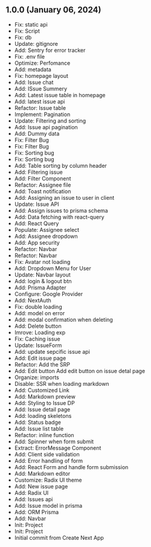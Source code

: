 

## 1.0.0 (January 06, 2024)
  - Fix: static api
  - Fix: Script
  - Fix: db
  - Update: gitignore
  - Add: Sentry for error tracker
  - Fix: .env file
  - Optimize: Perfomance
  - Add: metadata
  - Fix: homepage layout
  - Add: Issue chat
  - Add: ISsue Summery
  - Add: Latest issue table in homepage
  - Add: latest issue api
  - Refactor: Issue table
  - Implement: Pagination
  - Update: Filtering and sorting
  - Add: Issue api pagination
  - Add: Dummy data
  - Fix: Filter Bug
  - Fix: Filter Bug
  - Fix: Sorting bug
  - Fix: Sorting bug
  - Add: Table sorting by column header
  - Add: Filtering issue
  - Add: Filter Component
  - Refactor: Assignee file
  - Add: Toast notification
  - Add: Assigning an issue to user in client
  - Update: Issue API
  - Add: Assign issues to prisma schema
  - Add: Data fetching with react-query
  - Add: React Query
  - Populate: Assignee select
  - Add: Assignee dropdown
  - Add: App security
  - Refactor: Navbar
  - Refactor: Navbar
  - Fix: Avatar not loading
  - Add: Dropdown Menu for User
  - Update: Navbar layout
  - Add: login & logout btn
  - Add: Prisma Adapter
  - Configure: Google Provider
  - Add: NextAuth
  - Fix: double loading
  - Add: model on error
  - Add: modal confirmation when deleting
  - Add: Delete button
  - Imrove: Loading exp
  - Fix: Caching issue
  - Update: IssueForm
  - Add: update sepcific issue api
  - Add: Edit issue page
  - Refactor: Add the SRP
  - Add: Edit button Add edit button on issue detal page
  - Organize: imports
  - Disable: SSR when loading markdown
  - Add: Customized Link
  - Add: Markdown preview
  - Add: Styling to  Issue DP
  - Add: Issue detail page
  - Add: loading skeletons
  - Add: Status badge
  - Add: Issue list table
  - Refactor: inline function
  - Add: Spinner when form submit
  - Extract: ErrorMessage Component
  - Add: Client side validation
  - Add: Error handling of form
  - Add: React Form and handle form submission
  - Add: Markdown editor
  - Customize: Radix UI theme
  - Add: New issue page
  - Add: Radix UI
  - Add: Issues api
  - Add: Issue model in prisma
  - Add: ORM Prisma
  - Add: Navbar
  - Init: Project
  - Init: Project
  - Initial commit from Create Next App

